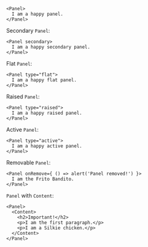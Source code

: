 ```
<Panel>
  I am a happy panel.
</Panel>
```

Secondary `Panel`:

```
<Panel secondary>
  I am a happy secondary panel.
</Panel>
```

Flat `Panel`:

```
<Panel type="flat">
  I am a happy flat panel.
</Panel>
```

Raised `Panel`:

```
<Panel type="raised">
  I am a happy raised panel.
</Panel>
```

Active `Panel`:

```
<Panel type="active">
  I am a happy active panel.
</Panel>
```

Removable `Panel`:

```
<Panel onRemove={ () => alert('Panel removed!') }>
  I am the Frito Bandito.
</Panel>
```

`Panel` with `Content`:

```
<Panel>
  <Content>
    <h2>Important!</h2>
    <p>I am the first paragraph.</p>
    <p>I am a Silkie chicken.</p>
  </Content>
</Panel>
```
